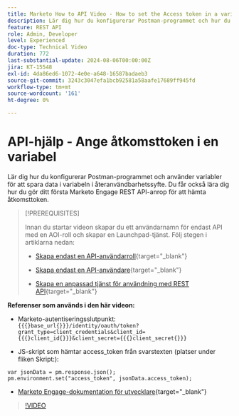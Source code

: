 ```yaml
---
title: Marketo How to API Video - How to set the Access token in a variable
description: Lär dig hur du konfigurerar Postman-programmet och hur du använder variabler för att spara data i variabeln i återanvändbarhetssyfte.
feature: REST API
role: Admin, Developer
level: Experienced
doc-type: Technical Video
duration: 772
last-substantial-update: 2024-08-06T00:00:00Z
jira: KT-15548
exl-id: 4da86ed6-1072-4e0e-a648-16587badaeb3
source-git-commit: 3243c3047efa1bcb92581a58aafe17689ff945fd
workflow-type: tm+mt
source-wordcount: '161'
ht-degree: 0%

---
```


# API-hjälp - Ange åtkomsttoken i en variabel

Lär dig hur du konfigurerar Postman-programmet och använder variabler för att spara data i variabeln i återanvändbarhetssyfte. Du får också lära dig hur du gör ditt första Marketo Engage REST API-anrop för att hämta åtkomsttoken.

>[!PREREQUISITES]
>
>Innan du startar videon skapar du ett användarnamn för endast API med en AOI-roll och skapar en Launchpad-tjänst. Följ stegen i artiklarna nedan:
>
>* [Skapa endast en API-användarroll](https://experienceleague.adobe.com/sv/docs/marketo/using/product-docs/administration/users-and-roles/create-an-api-only-user-role){target="_blank"}
>
>* [Skapa endast en API-användare](https://experienceleague.adobe.com/sv/docs/marketo/using/product-docs/administration/users-and-roles/create-an-api-only-user){target="_blank"}
>
>* [Skapa en anpassad tjänst för användning med REST API](https://experienceleague.adobe.com/sv/docs/marketo/using/product-docs/administration/additional-integrations/create-a-custom-service-for-use-with-rest-api){target="_blank"}

**Referenser som används i den här videon:**

* Marketo-autentiseringsslutpunkt: `{{{}base_url{}}}/identity/oauth/token?grant_type=client_credentials&client_id={{{}client_id{}}}&client_secret={{{}client_secret{}}}`

* JS-skript som hämtar access_token från svarstexten (platser under fliken Skript:):

```
var jsonData = pm.response.json();
pm.environment.set("access_token", jsonData.access_token);
```

* [Marketo Engage-dokumentation för utvecklare](https://experienceleague.adobe.com/sv/docs/marketo-developer/marketo/rest/authentication){target="_blank"}

>[!VIDEO](https://video.tv.adobe.com/v/3453987/?learn=on&captions=swe)
